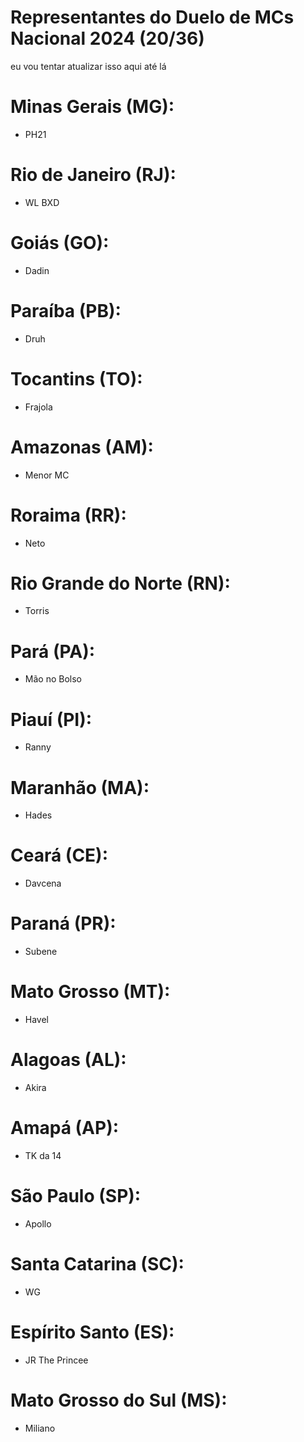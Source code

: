 # Representantes do Duelo de MCs Nacional 2024 (20/36)
eu vou tentar atualizar isso aqui até lá 



# Minas Gerais (MG):

- PH21



# Rio de Janeiro (RJ):

- WL BXD



# Goiás (GO):

- Dadin



# Paraíba (PB):

- Druh



# Tocantins (TO):

- Frajola



# Amazonas (AM):

- Menor MC



# Roraima (RR):

- Neto



# Rio Grande do Norte (RN):

- Torris



# Pará (PA):

- Mão no Bolso



# Piauí (PI):

- Ranny



# Maranhão (MA):

- Hades



# Ceará (CE):

- Davcena



# Paraná (PR):

- Subene



# Mato Grosso (MT): 

- Havel



# Alagoas (AL):

- Akira



# Amapá (AP):

- TK da 14



# São Paulo (SP):

- Apollo



# Santa Catarina (SC):

- WG



# Espírito Santo (ES):

- JR The Princee



# Mato Grosso do Sul (MS):

- Miliano
